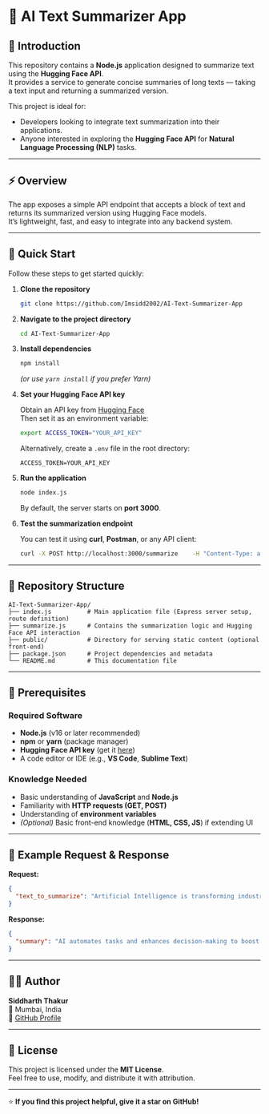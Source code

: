 # 🧠 AI Text Summarizer App

## 📝 Introduction
This repository contains a **Node.js** application designed to summarize text using the **Hugging Face API**.  
It provides a service to generate concise summaries of long texts — taking a text input and returning a summarized version.

This project is ideal for:
- Developers looking to integrate text summarization into their applications.
- Anyone interested in exploring the **Hugging Face API** for **Natural Language Processing (NLP)** tasks.

---

## ⚡ Overview
The app exposes a simple API endpoint that accepts a block of text and returns its summarized version using Hugging Face models.  
It’s lightweight, fast, and easy to integrate into any backend system.

---

## 🚀 Quick Start

Follow these steps to get started quickly:

1. **Clone the repository**
   ```bash
   git clone https://github.com/Imsidd2002/AI-Text-Summarizer-App
   ```

2. **Navigate to the project directory**
   ```bash
   cd AI-Text-Summarizer-App
   ```

3. **Install dependencies**
   ```bash
   npm install
   ```
   *(or use `yarn install` if you prefer Yarn)*

4. **Set your Hugging Face API key**

   Obtain an API key from [Hugging Face](https://huggingface.co/settings/tokens)  
   Then set it as an environment variable:

   ```bash
   export ACCESS_TOKEN="YOUR_API_KEY"
   ```

   Alternatively, create a `.env` file in the root directory:
   ```
   ACCESS_TOKEN=YOUR_API_KEY
   ```

5. **Run the application**
   ```bash
   node index.js
   ```

   By default, the server starts on **port 3000**.

6. **Test the summarization endpoint**

   You can test it using **curl**, **Postman**, or any API client:

   ```bash
   curl -X POST http://localhost:3000/summarize    -H "Content-Type: application/json"    -d '{"text_to_summarize": "Your long text here..."}'
   ```

---

## 📁 Repository Structure

```
AI-Text-Summarizer-App/
├── index.js          # Main application file (Express server setup, route definition)
├── summarize.js      # Contains the summarization logic and Hugging Face API interaction
├── public/           # Directory for serving static content (optional front-end)
├── package.json      # Project dependencies and metadata
└── README.md         # This documentation file
```

---

## 🧩 Prerequisites

### Required Software
- **Node.js** (v16 or later recommended)  
- **npm** or **yarn** (package manager)  
- **Hugging Face API key** (get it [here](https://huggingface.co/settings/tokens))  
- A code editor or IDE (e.g., **VS Code**, **Sublime Text**)

### Knowledge Needed
- Basic understanding of **JavaScript** and **Node.js**
- Familiarity with **HTTP requests (GET, POST)**
- Understanding of **environment variables**
- *(Optional)* Basic front-end knowledge (**HTML, CSS, JS**) if extending UI

---

## 🧠 Example Request & Response

**Request:**
```json
{
  "text_to_summarize": "Artificial Intelligence is transforming industries by automating tasks, improving decision-making, and enhancing productivity..."
}
```

**Response:**
```json
{
  "summary": "AI automates tasks and enhances decision-making to boost productivity across industries."
}
```

---

## 🧑‍💻 Author
**Siddharth Thakur**  
📍 Mumbai, India  
🔗 [GitHub Profile](https://github.com/Imsidd2002)

---

## 📜 License
This project is licensed under the **MIT License**.  
Feel free to use, modify, and distribute it with attribution.

---

⭐ **If you find this project helpful, give it a star on GitHub!**
